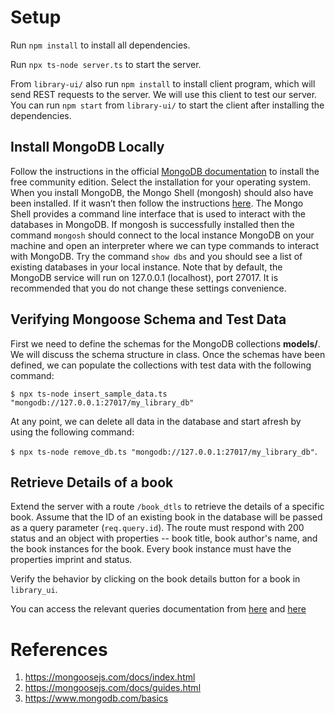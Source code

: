 # Setup

Run `npm install` to install all dependencies.

Run `npx ts-node server.ts` to start the server.

From `library-ui/` also run `npm install` to install client program, which will send REST requests to the server. We will use this client to test our server. You can run `npm start` from `library-ui/` to start the client after installing the dependencies.

## Install MongoDB Locally

Follow the instructions in the official [MongoDB documentation](https://www.mongodb.com/docs/manual/administration/install-community/) to install the free community edition. Select the installation for your operating system. When you install MongoDB, the Mongo Shell (mongosh) should also have been installed. If it wasn’t then follow the instructions [here](https://www.mongodb.com/docs/mongodb-shell/install/#std-label-mdb-shell-install). The Mongo Shell provides a command line interface that is used to interact with the databases in MongoDB. If mongosh is successfully installed then the command `mongosh` should connect to the local instance MongoDB on your machine and open an interpreter where we can type commands to interact with MongoDB. Try the command `show dbs` and you should see a list of existing databases in your local instance. Note that by default, the MongoDB service will run on 127.0.0.1 (localhost), port 27017. It is recommended that you do not change these settings convenience.

## Verifying Mongoose Schema and Test Data

First we need to define the schemas for the MongoDB collections **models/**. We will discuss the schema structure in class. Once the schemas have been defined, we can populate the collections with test data with the following command:

`$ npx ts-node insert_sample_data.ts "mongodb://127.0.0.1:27017/my_library_db"`

At any point, we can delete all data in the database and start afresh by using the following command:

`$ npx ts-node remove_db.ts "mongodb://127.0.0.1:27017/my_library_db"`.

## Retrieve Details of a book

Extend the server with a route `/book_dtls` to retrieve the details
of a specific book. Assume that the ID of an existing book in the database will be passed as a query parameter (`req.query.id`). The route
must respond with 200 status and an object with properties -- book title,
book author's name, and the book instances for the book. Every book instance must have the properties imprint and status. 

Verify the behavior by clicking on the book details button for a book in
`library_ui`.

You can access the relevant queries documentation from [here](https://mongoosejs.com/docs/queries.html) and [here](https://mongoosejs.com/docs/populate.html)

# References

1. https://mongoosejs.com/docs/index.html
2. https://mongoosejs.com/docs/guides.html
3. https://www.mongodb.com/basics